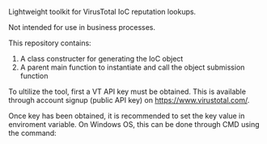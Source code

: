 Lightweight toolkit for VirusTotal IoC reputation lookups.

Not intended for use in business processes.

This repository contains:
1. A class constructer for generating the IoC object
2. A parent main function to instantiate and call the object submission function

To ultilize the tool, first a VT API key must be obtained.
This is available through account signup (public API key) on https://www.virustotal.com/.

Once key has been obtained, it is recommended to set the key value in enviroment variable.
On Windows OS, this can be done through CMD using the <set> command:
    
